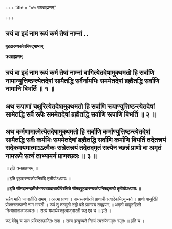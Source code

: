 +++
title = "०७ त्रयब्राह्मणम्"

+++


## त्रयं वा इदं नाम रूपं कर्म तेषां नाम्नां ..

**बृहदारण्यकोपनिषद्भाष्यम्**

**त्रयब्राह्मणम्**

## त्रयं वा इदं नाम रूपं कर्म तेषां नाम्नां वागित्येतदेषामुक्थमतो हि सर्वाणि नामान्युत्तिष्ठन्त्येतदेषां सामैतद्धि सर्वैर्नामभिः सममेतदेषां ब्रह्मैतद्धि सर्वाणि नामानि बिभर्ति ॥ १ ॥

## अथ रूपाणां चक्षुरित्येतदेषामुक्थमतो हि सर्वाणि रूपाण्युत्तिष्ठन्त्येतदेषां सामेतद्धि सर्वै रूपैः सममेतदेषां ब्रह्मैतद्धि सर्वाणि रूपाणि बिभर्ति ॥ २ ॥

## अथ कर्मणामात्मेत्येतदेषामुक्थमतो हि सर्वाणि कर्माण्युत्तिष्ठन्त्येतदेषां सामैतद्धि सर्वैः कर्मभिः सममेतदेषां ब्रह्मैतद्धि सर्वाणि कर्माणि बिभर्ति तदेतत्त्रयं सदेकमयमात्माऽऽत्मैकः सन्नेतत्त्रयं तदेतदमृतं सत्येन च्छन्नं प्राणो वा अमृतं नामरूपे सत्यं ताभ्यामयं प्राणश्छन्नः ॥ ३ ॥

॥ इति त्रयब्राह्मणम् ॥

॥ इति बृहदारण्यकोपनिषदि तृतीयोऽध्यायः ॥

**॥ इति श्रीमदानन्दतीर्थभगवत्पादाचार्यविरचिते श्रीमद्बृहदारण्यकोपनिषद्भाष्ये तृतीयोऽध्यायः ॥**

सहैव माति जानातीति समम् । आत्मा प्राणः । नामरूपयोरपि प्राणाधीनत्वादेकमित्युच्यते । प्राणो वायुरिति प्रोक्तस्तत्पत्नी नाम भारती । रूपं तु तत्सुतो रुद्रो वशे प्राणस्य तद्द्वयम् ॥ अमृतो वायुरुद्दिष्टो नित्यज्ञानात्मकत्वतः । सत्यं यथार्थवक्तृत्वाद्भारती रुद्र एव च ॥ इति ।

रुद्रं वेदेषु च प्राणः प्रविष्टश्छादितः सदा । सत्य इत्युच्यते नित्यं स्वरूपेणामृतः स्मृतः ॥ इति च ।

